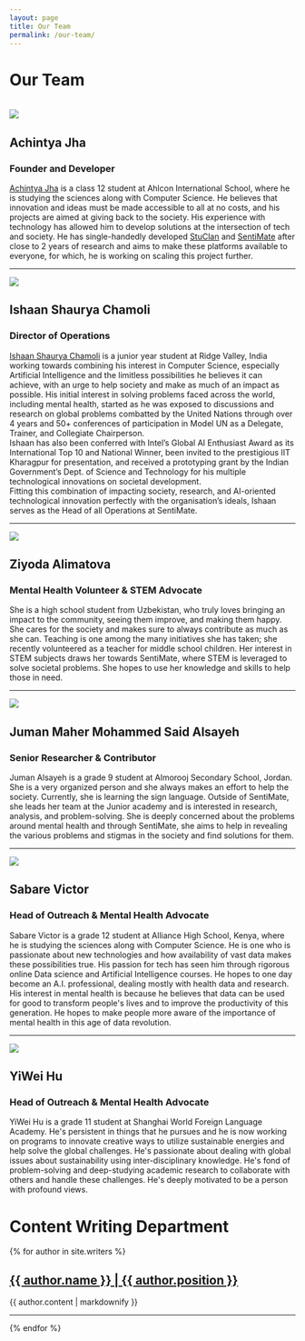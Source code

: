 ```yaml
---
layout: page
title: Our Team
permalink: /our-team/
---
```


# Our Team

<br>
<div class="member">
    <img src="/images/me.jpeg">
    <h2>Achintya Jha</h2>
    <h3>Founder and Developer</h3>
    <p>
        <a href="https://achintyajha.in">Achintya Jha</a> is a class 12 student at Ahlcon International School, where he is studying the sciences along with Computer Science. He believes that innovation and ideas must be made accessible to all at no costs, and his projects are aimed at giving back to the society.
        His experience with technology has allowed him to develop solutions at the intersection of tech and society. He has single-handedly developed <a href="https://talk.sentimate.org">StuClan</a> and <a href="https://sentimate.org">SentiMate</a> after close to 2 years of research and aims to make these platforms available to everyone, for which, he is working on scaling this project further.
    </p>
</div>
<hr>

<div class="member">
    <img src="/images/ishaan.jpeg">
    <h2>Ishaan Shaurya Chamoli</h2>
    <h3>Director of Operations</h3>
    <p><a href="https://www.linkedin.com/in/ishaanchamoli">Ishaan Shaurya Chamoli</a> is a junior year student at Ridge Valley, India working towards combining his interest in Computer Science, especially Artificial Intelligence and the limitless possibilities he believes it can achieve, with an urge to help society and make as much of an impact as possible.
His initial interest in solving problems faced across the world, including mental health, started as he was exposed to discussions and research on global problems combatted by the United Nations through over 4 years and 50+ conferences of participation in Model UN as a Delegate, Trainer, and Collegiate Chairperson.
<br />
Ishaan has also been conferred with Intel’s Global AI Enthusiast Award as its International Top 10 and National Winner, been invited to the prestigious IIT Kharagpur for presentation, and received a prototyping grant by the Indian Government’s Dept. of Science and Technology for his multiple technological innovations on societal development.
<br />
Fitting this combination of impacting society, research, and AI-oriented technological innovation perfectly with the organisation’s ideals, Ishaan serves as the Head of all Operations at SentiMate.

</p>
</div>
<hr>

<div class="member">
    <img src="/images/ziyoda.jpeg">
    <h2>Ziyoda Alimatova</h2>
    <h3>Mental Health Volunteer & STEM Advocate</h3>
    <p>
    She is a high school student from Uzbekistan, who truly loves bringing an impact to the community, seeing them improve, and making them happy. She cares for the society and makes sure to always contribute as much as she can. Teaching is one among the many initiatives she has taken; she recently volunteered as a teacher for middle school children. Her interest in STEM subjects draws her towards SentiMate, where STEM is leveraged to solve societal problems. She hopes to use her knowledge and skills to help those in need.
    </p>
</div>
<hr>
<div class="member">
    <img src="/images/juman.jpeg">
    <h2>Juman Maher Mohammed Said Alsayeh</h2>
    <h3>Senior Researcher & Contributor</h3>
    <p>
    Juman Alsayeh is a grade 9 student at Almorooj Secondary School, Jordan. She is a very organized person and she always makes an effort to help the society. Currently, she is learning the sign language.
    Outside of SentiMate, she leads her team at the Junior academy and is interested in research, analysis, and problem-solving.
    She is deeply concerned about the problems around mental health and through SentiMate, she aims to help in revealing the various problems and stigmas in the society and find solutions for them.
    </p>
</div>
<hr>
<div class="member">
    <img class="member-img" src="/images/sabare.jpeg">
    <h2>Sabare Victor</h2>
    <h3>Head of Outreach & Mental Health Advocate</h3>
    <p>
    Sabare Victor is a grade 12 student at Alliance High School, Kenya, where he is studying the sciences along with Computer Science. He is one who is passionate about new technologies and how availability of vast data makes these possibilities true. His passion for tech has seen him through rigorous online Data science and Artificial Intelligence courses. He hopes to one day become an A.I. professional, dealing mostly with health data and research. His interest in mental health is because he believes that data can be used for good to transform people's lives and to improve the productivity of this generation. He hopes to make people more aware of the importance of mental health in this age of data revolution.
    </p>
</div>
<hr>
<div class="member">
    <img class="member-img" src="/images/yiwei.jpeg">
    <h2>YiWei Hu</h2>
    <h3>Head of Outreach & Mental Health Advocate</h3>
    <p>
    YiWei Hu is a grade 11 student at Shanghai World Foreign Language Academy. He's persistent in things that he pursues and he is now working on programs to innovate creative ways to utilize sustainable energies and help solve the global challenges. He's passionate about dealing with global issues about sustainability using inter-disciplinary knowledge.  He's fond of problem-solving and deep-studying academic research to collaborate with others and handle these challenges. He's deeply motivated to be a person with profound views.
    </p>

</div>

<h1 id="writers">Content Writing Department</h1>

<div class="author-link">
  {% for author in site.writers %}
  <div class="member">
    <img src="{{author.pic}}" alt="" />
      <h2>
        <a href="{{ author.url }}">{{ author.name }} | {{ author.position }}</a>
      </h2>
    <p>{{ author.content | markdownify }}</p>
  </div>
  <hr>
{% endfor %}

</div>
